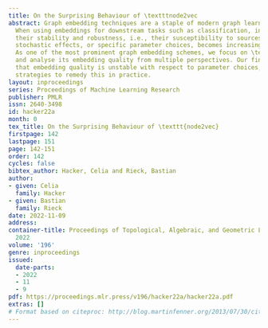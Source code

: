```yaml
---
title: On the Surprising Behaviour of \textttnode2vec
abstract: Graph embedding techniques are a staple of modern graph learning research.
  When using embeddings for downstream tasks such as classification, information about
  their stability and robustness, i.e., their susceptibility to sources of noise,
  stochastic effects, or specific parameter choices, becomes increasingly important.
  As one of the most prominent graph embedding schemes, we focus on \texttt{node2vec}
  and analyse its embedding quality from multiple perspectives. Our findings indicate
  that embedding quality is unstable with respect to parameter choices, and we propose
  strategies to remedy this in practice.
layout: inproceedings
series: Proceedings of Machine Learning Research
publisher: PMLR
issn: 2640-3498
id: hacker22a
month: 0
tex_title: On the Surprising Behaviour of \texttt{node2vec}
firstpage: 142
lastpage: 151
page: 142-151
order: 142
cycles: false
bibtex_author: Hacker, Celia and Rieck, Bastian
author:
- given: Celia
  family: Hacker
- given: Bastian
  family: Rieck
date: 2022-11-09
address:
container-title: Proceedings of Topological, Algebraic, and Geometric Learning Workshops
  2022
volume: '196'
genre: inproceedings
issued:
  date-parts:
  - 2022
  - 11
  - 9
pdf: https://proceedings.mlr.press/v196/hacker22a/hacker22a.pdf
extras: []
# Format based on citeproc: http://blog.martinfenner.org/2013/07/30/citeproc-yaml-for-bibliographies/
---
```

